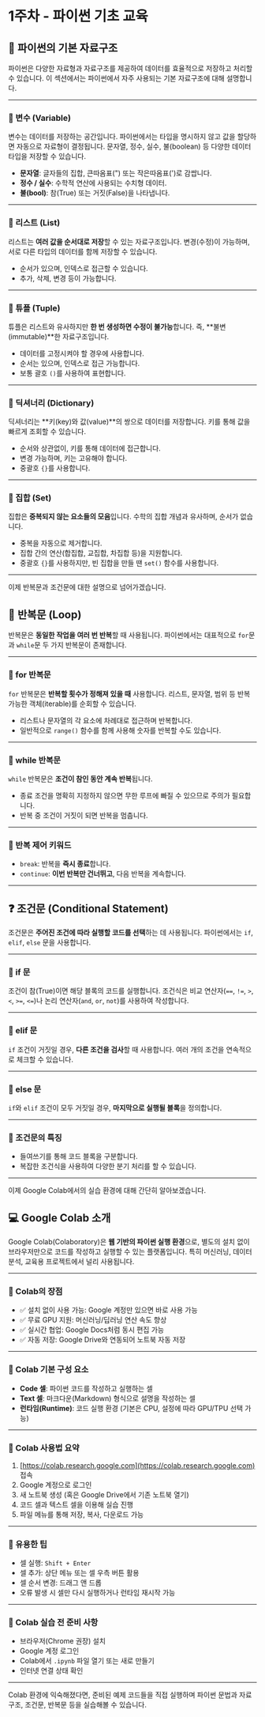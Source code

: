 # 1주차 - 파이썬 기초 교육

## 🧠 파이썬의 기본 자료구조

파이썬은 다양한 자료형과 자료구조를 제공하여 데이터를 효율적으로 저장하고 처리할 수 있습니다. 이 섹션에서는 파이썬에서 자주 사용되는 기본 자료구조에 대해 설명합니다.

---

### 🔹 변수 (Variable)

변수는 데이터를 저장하는 공간입니다. 파이썬에서는 타입을 명시하지 않고 값을 할당하면 자동으로 자료형이 결정됩니다. 문자열, 정수, 실수, 불(boolean) 등 다양한 데이터 타입을 저장할 수 있습니다.

- **문자열**: 글자들의 집합, 큰따옴표(") 또는 작은따옴표(')로 감쌉니다.
- **정수 / 실수**: 수학적 연산에 사용되는 수치형 데이터.
- **불(bool)**: 참(True) 또는 거짓(False)을 나타냅니다.

---

### 🔹 리스트 (List)

리스트는 **여러 값을 순서대로 저장**할 수 있는 자료구조입니다. 변경(수정)이 가능하며, 서로 다른 타입의 데이터를 함께 저장할 수 있습니다.

- 순서가 있으며, 인덱스로 접근할 수 있습니다.
- 추가, 삭제, 변경 등이 가능합니다.

---

### 🔹 튜플 (Tuple)

튜플은 리스트와 유사하지만 **한 번 생성하면 수정이 불가능**합니다. 즉, **불변(immutable)**한 자료구조입니다.

- 데이터를 고정시켜야 할 경우에 사용합니다.
- 순서는 있으며, 인덱스로 접근 가능합니다.
- 보통 괄호 `()`를 사용하여 표현합니다.

---

### 🔹 딕셔너리 (Dictionary)

딕셔너리는 **키(key)와 값(value)**의 쌍으로 데이터를 저장합니다. 키를 통해 값을 빠르게 조회할 수 있습니다.

- 순서와 상관없이, 키를 통해 데이터에 접근합니다.
- 변경 가능하며, 키는 고유해야 합니다.
- 중괄호 `{}`를 사용합니다.

---

### 🔹 집합 (Set)

집합은 **중복되지 않는 요소들의 모음**입니다. 수학의 집합 개념과 유사하며, 순서가 없습니다.

- 중복을 자동으로 제거합니다.
- 집합 간의 연산(합집합, 교집합, 차집합 등)을 지원합니다.
- 중괄호 `{}`를 사용하지만, 빈 집합을 만들 땐 `set()` 함수를 사용합니다.

---

이제 반복문과 조건문에 대한 설명으로 넘어가겠습니다.

## 🔁 반복문 (Loop)

반복문은 **동일한 작업을 여러 번 반복**할 때 사용됩니다. 파이썬에서는 대표적으로 `for`문과 `while`문 두 가지 반복문이 존재합니다.

---

### 🔸 for 반복문

`for` 반복문은 **반복할 횟수가 정해져 있을 때** 사용합니다. 리스트, 문자열, 범위 등 반복 가능한 객체(iterable)를 순회할 수 있습니다.

- 리스트나 문자열의 각 요소에 차례대로 접근하며 반복합니다.
- 일반적으로 `range()` 함수를 함께 사용해 숫자를 반복할 수도 있습니다.

---

### 🔸 while 반복문

`while` 반복문은 **조건이 참인 동안 계속 반복**됩니다.

- 종료 조건을 명확히 지정하지 않으면 무한 루프에 빠질 수 있으므로 주의가 필요합니다.
- 반복 중 조건이 거짓이 되면 반복을 멈춥니다.

---

### 🔸 반복 제어 키워드

- `break`: 반복을 **즉시 종료**합니다.
- `continue`: **이번 반복만 건너뛰고**, 다음 반복을 계속합니다.

---

## ❓ 조건문 (Conditional Statement)

조건문은 **주어진 조건에 따라 실행할 코드를 선택**하는 데 사용됩니다. 파이썬에서는 `if`, `elif`, `else` 문을 사용합니다.

---

### 🔸 if 문

조건이 참(True)이면 해당 블록의 코드를 실행합니다. 조건식은 비교 연산자(`==`, `!=`, `>`, `<`, `>=`, `<=`)나 논리 연산자(`and`, `or`, `not`)를 사용하여 작성합니다.

---

### 🔸 elif 문

`if` 조건이 거짓일 경우, **다른 조건을 검사**할 때 사용합니다. 여러 개의 조건을 연속적으로 체크할 수 있습니다.

---

### 🔸 else 문

`if`와 `elif` 조건이 모두 거짓일 경우, **마지막으로 실행될 블록**을 정의합니다.

---

### 🔸 조건문의 특징

- 들여쓰기를 통해 코드 블록을 구분합니다.
- 복잡한 조건식을 사용하여 다양한 분기 처리를 할 수 있습니다.

---

이제 Google Colab에서의 실습 환경에 대해 간단히 알아보겠습니다.

## 💻 Google Colab 소개

Google Colab(Colaboratory)은 **웹 기반의 파이썬 실행 환경**으로, 별도의 설치 없이 브라우저만으로 코드를 작성하고 실행할 수 있는 플랫폼입니다. 특히 머신러닝, 데이터 분석, 교육용 프로젝트에서 널리 사용됩니다.

---

### 🔸 Colab의 장점

- ✅ 설치 없이 사용 가능: Google 계정만 있으면 바로 사용 가능
- ✅ 무료 GPU 지원: 머신러닝/딥러닝 연산 속도 향상
- ✅ 실시간 협업: Google Docs처럼 동시 편집 가능
- ✅ 자동 저장: Google Drive와 연동되어 노트북 자동 저장

---

### 🔸 Colab 기본 구성 요소

- **Code 셀**: 파이썬 코드를 작성하고 실행하는 셀
- **Text 셀**: 마크다운(Markdown) 형식으로 설명을 작성하는 셀
- **런타임(Runtime)**: 코드 실행 환경 (기본은 CPU, 설정에 따라 GPU/TPU 선택 가능)

---

### 🔸 Colab 사용법 요약

1. [https://colab.research.google.com](https://colab.research.google.com) 접속
2. Google 계정으로 로그인
3. 새 노트북 생성 (혹은 Google Drive에서 기존 노트북 열기)
4. 코드 셀과 텍스트 셀을 이용해 실습 진행
5. 파일 메뉴를 통해 저장, 복사, 다운로드 가능

---

### 🔸 유용한 팁

- 셀 실행: `Shift + Enter`  
- 셀 추가: 상단 메뉴 또는 셀 우측 버튼 활용  
- 셀 순서 변경: 드래그 앤 드롭  
- 오류 발생 시 셀만 다시 실행하거나 런타임 재시작 가능

---

### 🧪 Colab 실습 전 준비 사항

- 브라우저(Chrome 권장) 설치
- Google 계정 로그인
- Colab에서 `.ipynb` 파일 열기 또는 새로 만들기
- 인터넷 연결 상태 확인

---

Colab 환경에 익숙해졌다면, 준비된 예제 코드들을 직접 실행하며 파이썬 문법과 자료구조, 조건문, 반복문 등을 실습해볼 수 있습니다.
